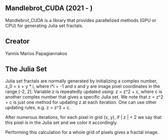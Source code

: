## Mandlebrot_CUDA (2021 - )
Mandlebrot_CUDA is a library that provides parallelized methods (GPU or CPU) for generating Julia set fractals.


## Creator
Yannis Marios Papagiannakos

## The Julia Set

Julia set fractals are normally generated by initializing a complex number,  z_0 = x + y * i,  where  i*i = -1  and x and y are image pixel coordinates in the range [-2, 2]. 
Variable z is repeatedly updated using:  z = z^2 + c, where c is another complex number that gives a specific Julia set. We note that z = z^2 + c is just one method for updating z at each iteration. One can use other updating rules, e.g. z = z^3 + c.

After numerous iterations, for each pixel in grid (x, y), if | z | < 2 we say that this pixel is in the Julia set and we color it accordingly. 

Performing this calculation for a whole grid of pixels gives a fractal image.
